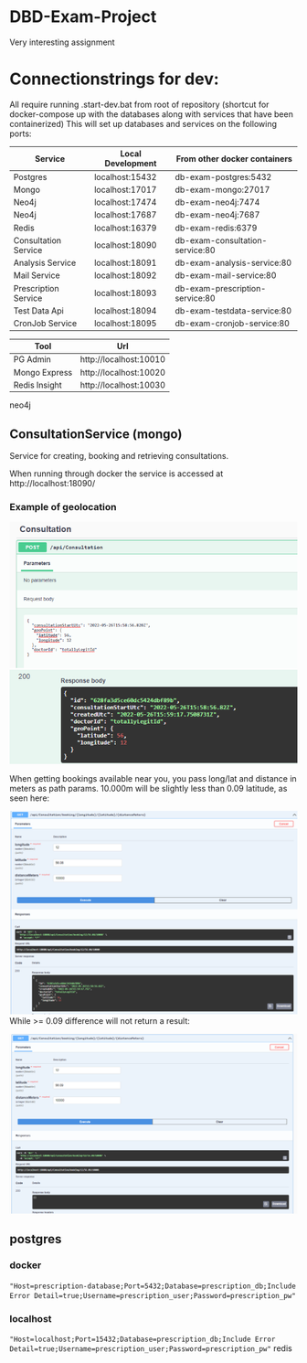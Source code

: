 # DBD-Exam-Project
Very interesting assignment



# Connectionstrings for dev:
All require running .start-dev.bat from root of repository (shortcut for docker-compose up with the databases along with services that have been containerized)
This will set up databases and services on the following ports:

| Service  | Local Development | From other docker containers |
|----------|-------------------|------------------------------|
| Postgres                | localhost:15432   | db-exam-postgres:5432           |
| Mongo                   | localhost:17017   | db-exam-mongo:27017             |
| Neo4j                   | localhost:17474   | db-exam-neo4j:7474              |
| Neo4j                   | localhost:17687   | db-exam-neo4j:7687              |
| Redis                   | localhost:16379   | db-exam-redis:6379              |
| Consultation Service    | localhost:18090   | db-exam-consultation-service:80 |
| Analysis Service        | localhost:18091   | db-exam-analysis-service:80     |
| Mail Service            | localhost:18092   | db-exam-mail-service:80         |
| Prescription Service    | localhost:18093   | db-exam-prescription-service:80 |
| Test Data Api           | localhost:18094   | db-exam-testdata-service:80     |
| CronJob Service         | localhost:18095   | db-exam-cronjob-service:80      |

| Tool | Url |
| - | - |
| PG Admin | http://localhost:10010
| Mongo Express | http://localhost:10020
| Redis Insight | http://localhost:10030

neo4j
## ConsultationService (mongo)
Service for creating, booking and retrieving consultations.

When running through docker the service is accessed at http://localhost:18090/

### Example of geolocation

![Creation](/documentation/mongo/consultationcreate.png)
![Creation Response](/documentation/mongo/consultationcreate_response.png)

When getting bookings available near you, you pass long/lat and distance in meters as path params.
10.000m will be slightly less than 0.09 latitude, as seen here:

![Success](/documentation/mongo/withinrange.png)
While >= 0.09 difference will not return a result: 

![No Result](/documentation/mongo/outsiderange.png)

## postgres
### docker
```"Host=prescription-database;Port=5432;Database=prescription_db;Include Error Detail=true;Username=prescription_user;Password=prescription_pw"```
### localhost
```"Host=localhost;Port=15432;Database=prescription_db;Include Error Detail=true;Username=prescription_user;Password=prescription_pw"```
redis
